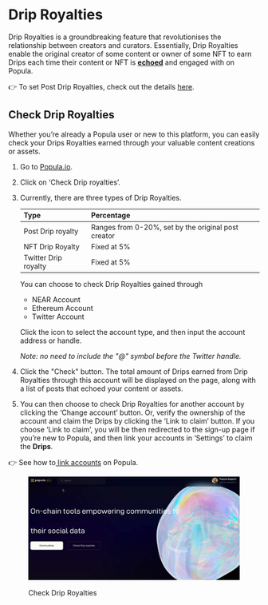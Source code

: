 # Drip Royalties

Drip Royalties is a groundbreaking feature that revolutionises the relationship between creators and curators. Essentially, Drip Royalties enable the original creator of some content or owner of some NFT to earn Drips each time their content or NFT is [**echoed**](../interactions-and-engagements/echo.md) and engaged with on Popula.

👉 To set Post Drip Royalties, check out the details [here](../interactions-and-engagements/community-feeds/post.md#set-post-drip-royalties).

## Check Drip Royalties

Whether you’re already a Popula user or new to this platform, you can easily check your Drips Royalties earned through your valuable content creations or assets.

1. Go to [Popula.io](https://www.notion.so/5-2-Earn-Drips-3dfc484da8624c3e912d39ab152b5934?pvs=21).
2. Click on ‘Check Drip royalties’.
3.  Currently, there are three types of Drip Royalties.

    | Type                 | Percentage                                          |
    | -------------------- | --------------------------------------------------- |
    | Post Drip royalty    | Ranges from 0-20%, set by the original post creator |
    | NFT Drip Royalty     | Fixed at 5%                                         |
    | Twitter Drip royalty | Fixed at 5%                                         |

    You can choose to check Drip Royalties gained through

    * NEAR Account
    * Ethereum Account
    * Twitter Account

    Click the icon to select the account type, and then input the account address or handle.

    _Note: no need to include the "@" symbol before the Twitter handle._
4. Click the "Check" button. The total amount of Drips earned from Drip Royalties through this account will be displayed on the page, along with a list of posts that echoed your content or assets.
5. You can then choose to check Drip Royalties for another account by clicking the ‘Change account’ button. Or, verify the ownership of the account and claim the Drips by clicking the ‘Link to claim’ button. If you choose ‘Link to claim’, you will be then redirected to the sign-up page if you’re new to Popula, and then link your accounts in ‘Settings’ to claim the **Drips**.

👉 See how to[ link accounts](../getting-started/link-accounts.md) on Popula.

<figure><img src="../.gitbook/assets/check royalty.gif" alt=""><figcaption><p>Check Drip Royalties</p></figcaption></figure>
